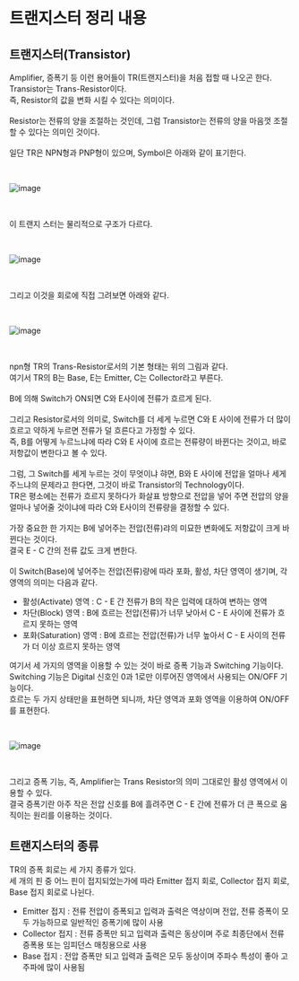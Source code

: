 # 트랜지스터 정리 내용

## 트랜지스터(Transistor)
Amplifier, 증폭기 등 이런 용어들이 TR(트랜지스터)을 처음 접할 때 나오곤 한다.
<br>
Transistor는 Trans-Resistor이다.
<br>
즉, Resistor의 값을 변화 시킬 수 있다는 의미이다.
<br>
<br>
Resistor는 전류의 양을 조절하는 것인데, 그럼 Transistor는 전류의 양을 마음껏 조절할 수 있다는 의미인 것이다.
<br>
<br>
일단 TR은 NPN형과 PNP형이 있으며, Symbol은 아래와 같이 표기한다.

<br>

![image](https://github.com/JeHeeYu/Book-Reviews/assets/87363461/69aff51a-da59-4dd5-8fc3-f40abe4d63f2)


<br>

이 트랜지 스터는 물리적으로 구조가 다르다.

<br>

![image](https://github.com/JeHeeYu/Book-Reviews/assets/87363461/2fb61d25-6851-4213-86e2-74ffb5ba6061)

<br>

그리고 이것을 회로에 직접 그려보면 아래와 같다.

<br>

![image](https://github.com/JeHeeYu/Book-Reviews/assets/87363461/71618ca5-38b5-411f-8d82-50346b9fdece)

<br>

npn형 TR의 Trans-Resistor로서의 기본 형태는 위의 그림과 같다.
<br>
여기서 TR의 B는 Base, E는 Emitter, C는 Collector라고 부른다.
<br>
<br>
B에 의해 Switch가 ON되면 C와 E사이에 전류가 흐르게 된다.
<br>
<br>
그리고 Resistor로서의 의미로, Switch를 더 세게 누르면 C와 E 사이에 전류가 더 많이 흐르고 약하게 누르면 전류가 덜 흐른다고 가정할 수 있다.
<br>
즉, B를 어떻게 누르느냐에 따라 C와 E 사이에 흐르는 전류량이 바뀐다는 것이고, 바로 저항값이 변한다고 볼 수 있다.
<br>
<br>
그럼, 그 Switch를 세게 누르는 것이 무엇이냐 햐면, B와 E 사이에 전압을 얼마나 세게 주느냐의 문제라고 한다면, 그것이 바로 Transistor의 Technology이다.
<br>
TR은 평소에는 전류가 흐르지 못하다가 화살표 방향으로 전압을 넣어 주면 전압의 양을 얼마나 넣어줄 것이냐에 따라 C와 E사이의 전류량을 결정할 수 있다.
<br>
<br>
가장 중요한 한 가지는 B에 넣어주는 전압(전류)랴의 미묘한 변화에도 저항값이 크게 바뀐다는 것이다.
<br>
결국 E - C 간의 전류 값도 크게 변한다.
<br>
<br>
이 Switch(Base)에 넣어주는 전압(전류)량에 따라 포화, 활성, 차단 영역이 생기며, 각 영역의 의미는 다음과 같다.

- 활성(Activate) 영역 : C - E 간 전류가 B의 작은 입력에 대하여 변하는 영역
- 차단(Block) 영역 : B에 흐르는 전압(전류)가 너무 낮아서 C - E 사이에 전류가 흐르지 못하는 영역
- 포화(Saturation) 영역 : B에 흐르는 전압(전류)가 너무 높아서 C - E 사이의 전류가 더 이상 흐르지 못하는 영역

여기서 세 가지의 영역을 이용할 수 있는 것이 바로 증폭 기능과 Switching 기능이다.
<br>
Switching 기능은 Digital 신호인 0과 1로만 이루어진 영역에서 사용되는 ON/OFF 기능이다.
<br>
흐르는 두 가지 상태만을 표현하면 되니까, 차단 영역과 포화 영역을 이용하여 ON/OFF를 표현한다.

<br>

![image](https://github.com/JeHeeYu/Book-Reviews/assets/87363461/d053dfc9-f6b3-4b67-8e12-363f59669535)

<br>

그리고 증폭 기능, 즉, Amplifier는 Trans Resistor의 의미 그대로인 활성 영역에서 이용할 수 있다.
<br>
결국 증폭기란 아주 작은 전압 신호를 B에 흘려주면 C - E 간에 전류가 더 큰 폭으로 움직이는 원리를 이용하는 것이다.

## 트랜지스터의 종류
TR의 증폭 회로는 세 가지 종류가 있다.
<br>
세 개의 핀 중 어느 핀이 접지되었는가에 따라 Emitter 접지 회로, Collector 접지 회로, Base 접지 회로로 나뉜다.
- Emitter 접지 : 전류 전압이 증폭되고 입력과 출력은 역상이며 전압, 전류 증폭이 모두 가능하므로 일반적인 증폭기에 많이 사용
- Collector 접지 : 전류 증폭만 되고 입력과 출력은 동상이며 주로 최종단에서 전류 증폭용 또는 임피던스 매칭용으로 사용
- Base 접지 : 전압 증폭만 되고 입력과 출력은 모두 동상이며 주파수 특성이 좋아 고주파에 많이 사용됨

